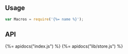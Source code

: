## Usage

```js
var Macros = require('{%= name %}');
```

## API
{%= apidocs("index.js") %}
{%= apidocs("lib/store.js") %}
